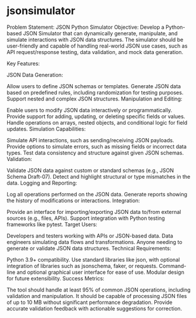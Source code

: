 # jsonsimulator
Problem Statement: JSON Python Simulator
Objective:
Develop a Python-based JSON Simulator that can dynamically generate, manipulate, and simulate interactions with JSON data structures. The simulator should be user-friendly and capable of handling real-world JSON use cases, such as API request/response testing, data validation, and mock data generation.

Key Features:

JSON Data Generation:

Allow users to define JSON schemas or templates.
Generate JSON data based on predefined rules, including randomization for testing purposes.
Support nested and complex JSON structures.
Manipulation and Editing:

Enable users to modify JSON data interactively or programmatically.
Provide support for adding, updating, or deleting specific fields or values.
Handle operations on arrays, nested objects, and conditional logic for field updates.
Simulation Capabilities:

Simulate API interactions, such as sending/receiving JSON payloads.
Provide options to simulate errors, such as missing fields or incorrect data types.
Test data consistency and structure against given JSON schemas.
Validation:

Validate JSON data against custom or standard schemas (e.g., JSON Schema Draft-07).
Detect and highlight structural or type mismatches in the data.
Logging and Reporting:

Log all operations performed on the JSON data.
Generate reports showing the history of modifications or interactions.
Integration:

Provide an interface for importing/exporting JSON data to/from external sources (e.g., files, APIs).
Support integration with Python testing frameworks like pytest.
Target Users:

Developers and testers working with APIs or JSON-based data.
Data engineers simulating data flows and transformations.
Anyone needing to generate or validate JSON data structures.
Technical Requirements:

Python 3.9+ compatibility.
Use standard libraries like json, with optional integration of libraries such as jsonschema, faker, or requests.
Command-line and optional graphical user interface for ease of use.
Modular design for future extensibility.
Success Metrics:

The tool should handle at least 95% of common JSON operations, including validation and manipulation.
It should be capable of processing JSON files of up to 10 MB without significant performance degradation.
Provide accurate validation feedback with actionable suggestions for correction.